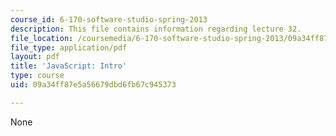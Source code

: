 ```yaml
---
course_id: 6-170-software-studio-spring-2013
description: This file contains information regarding lecture 32.
file_location: /coursemedia/6-170-software-studio-spring-2013/09a34ff87e5a56679dbd6fb67c945373_MIT6_170S13_32-java-intro.pdf
file_type: application/pdf
layout: pdf
title: 'JavaScript: Intro'
type: course
uid: 09a34ff87e5a56679dbd6fb67c945373

---
```

None